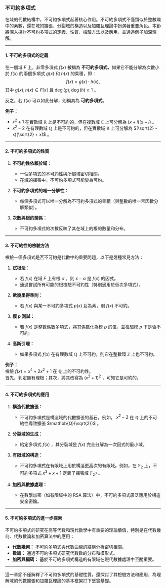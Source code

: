 ### **不可約多項式**

在域的代數結構中，不可約多項式起著核心作用。不可約多項式不僅類似於整數環中的素數，還在域的擴張、分裂域的構造以及加羅瓦理論中扮演著重要角色。本節將深入探討不可約多項式的定義、性質、檢驗方法以及應用，並通過例子加深理解。

---

#### **1. 不可約多項式的定義**

在一個域  $F$  上，非零多項式  $f(x)$  被稱為 **不可約多項式**，如果它不能分解為次數小於  $f(x)$  的兩個多項式  $g(x)$  和  $h(x)$  的乘積，即：
$$f(x) = g(x) \cdot h(x),$$
其中  $g(x), h(x) \in F[x]$  且  $\deg(g), \deg(h) \geq 1$ 。

反之，若  $f(x)$  可以如此分解，則稱其為 **可約多項式**。

**例子：**
-  $x^2 + 1$  在實數域  $\mathbb{R}$  上是不可約的，但在複數域  $\mathbb{C}$  上可分解為  $(x + i)(x - i)$ 。
-  $x^2 - 2$  在有理數域  $\mathbb{Q}$  上是不可約的，但在實數域  $\mathbb{R}$  上可分解為  $(\sqrt{2} - x)(\sqrt{2} + x)$ 。

---

#### **2. 不可約多項式的性質**

1. **不可約性依賴於域：**
   - 一個多項式的不可約性與所屬域密切相關。
   - 在域的擴張中，不可約多項式可能變為可約。

2. **不可約多項式的唯一分解性：**
   - 每個多項式可以唯一分解為不可約多項式的乘積（與整數的唯一素因數分解類似）。

3. **次數與根的關係：**
   - 不可約多項式的次數反映了其在域上的根的數量和分布。

---

#### **3. 不可約性的檢驗方法**

檢驗一個多項式是否不可約是代數中的重要問題，以下是幾種常見方法：

1. **試根法：**
   - 若  $f(x)$  在域  $F$  上有根  $\alpha$ ，則  $x - \alpha$  是  $f(x)$  的因式。
   - 通過嘗試所有可能的根檢驗不可約性（特別適用於低次多項式）。

2. **歐幾里得準則：**
   - 若  $f(x)$  與某一不可約多項式  $p(x)$  互為素，則  $f(x)$  不可約。

3. **模  $p$  測試：**
   - 若  $f(x)$  是整數係數多項式，將其係數化為模  $p$  的值，並檢驗模  $p$  下是否不可約。

4. **高斯引理：**
   - 如果多項式  $f(x)$  在有理數域  $\mathbb{Q}$  上不可約，則它在整數環  $\mathbb{Z}$  上也不可約。

**例子：**  
檢驗  $f(x) = x^4 + 2x^2 + 1$  在  $\mathbb{Q}$  上的不可約性。  
首先，判定無有理根；其次，將其改寫為  $(x^2 + 1)^2$ ，可知它是可約的。

---

#### **4. 不可約多項式的應用**

1. **構造代數擴張：**
   - 不可約多項式是構造域的代數擴張的基石。例如， $x^2 - 2$  在  $\mathbb{Q}$  上的不可約性導致擴張  $\mathbb{Q}(\sqrt{2})$ 。

2. **分裂域的生成：**
   - 給定多項式  $f(x)$ ，其分裂域是  $f(x)$  完全分解為一次因式的最小域。

3. **有限域的構造：**
   - 不可約多項式在有限域上用於構造更高次的有限域。例如，在  $\mathbb{F}_2$  上，不可約多項式  $x^3 + x + 1$  定義了擴張域  $\mathbb{F}_{2^3}$ 。

4. **加密與數據處理：**
   - 在數學加密（如有限域中的 RSA 算法）中，不可約多項式廣泛應用於構造安全密鑰。

---

#### **5. 不可約多項式的進一步探索**

不可約多項式的研究在高等代數和現代數學中有重要的理論價值，特別是在代數幾何、代數數論和加密算法中的應用：
- **代數幾何：** 不可約多項式與代數曲線的結構分析密切相關。
- **數論：** 通過不可約多項式研究代數數的分布和模形式。
- **加密與編碼：** 基於不可約多項式構造的有限域在現代數據處理中至關重要。

---

這一章節不僅解釋了不可約多項式的基礎性質，還探討了其檢驗方法和應用，為理解域的代數擴張和加羅瓦理論的基本框架打下堅實基礎。